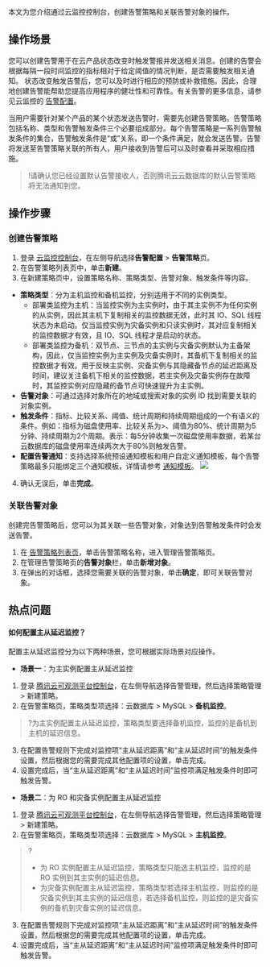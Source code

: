 
本文为您介绍通过云监控控制台，创建告警策略和关联告警对象的操作。

## 操作场景
您可以创建告警用于在云产品状态改变时触发警报并发送相关消息。创建的告警会根据每隔一段时间监控的指标相对于给定阈值的情况判断，是否需要触发相关通知。
状态改变触发告警后，您可以及时进行相应的预防或补救措施。因此，合理地创建告警能帮助您提高应用程序的健壮性和可靠性。有关告警的更多信息，请参见云监控的 [告警配置](https://cloud.tencent.com/document/product/248/50398)。

当用户需要针对某个产品的某个状态发送告警时，需要先创建告警策略。告警策略包括名称、类型和告警触发条件三个必要组成部分。每个告警策略是一系列告警触发条件的集合，告警触发条件是“或”关系，即一个条件满足，就会发送告警。告警将发送至告警策略关联的所有人，用户接收到告警后可以及时查看并采取相应措施。

>!请确认您已经设置默认告警接收人，否则腾讯云云数据库的默认告警策略将无法通知到您。

## 操作步骤
### 创建告警策略
1. 登录 [云监控控制台](https://console.cloud.tencent.com/monitor/overview)，在左侧导航选择**告警配置** > **告警策略**页。
2. 在告警策略列表页中，单击**新建**。
3. 在新建策略页中，设置策略名称、策略类型、告警对象、触发条件等内容。
 - **策略类型**：分为主机监控和备机监控，分别适用于不同的实例类型。
    - 部署类监控为主机：当监控实例为主实例时，由于其主实例不为任何实例的从实例，因此其主机下复制相关的监控数据无效，此时其 IO、SQL 线程状态为未启动。仅当监控实例为灾备实例和只读实例时，其对应复制相关的监控数据才有效，且 IO、SQL 线程才是启动的状态。
    - 部署类监控为备机：双节点、三节点的主实例与灾备实例默认为主备架构，因此，仅当监控实例为主实例及灾备实例时，其备机下复制相关的监控数据才有效。用于反映主实例、灾备实例与其隐藏备节点的延迟距离及时间，建议关注备机下相关的监控数据，若主实例及灾备实例存在故障时，其监控实例对应隐藏的备节点可快速提升为主实例。
  - **告警对象**：可通过选择对象所在的地域或搜索对象的实例 ID 找到需要关联的对象实例。
 - **触发条件**：指标、比较关系、阈值、统计周期和持续周期组成的一个有语义的条件。例如：指标为磁盘使用率、比较关系为>、阈值为80%、统计周期为5分钟、持续周期为2个周期。表示：每5分钟收集一次磁盘使用率数据，若某台云数据库的磁盘使用率连续两次大于80%则触发告警。
 - **配置告警通知**：支持选择系统预设通知模板和用户自定义通知模板，每个告警策略最多只能绑定三个通知模板，详情请参考 [通知模板](https://cloud.tencent.com/document/product/248/50404)。
 ![](https://main.qcloudimg.com/raw/626676ef1055df30f856927f31ce607d.png)
4. 确认无误后，单击**完成**。

### 关联告警对象
创建完告警策略后，您可以为其关联一些告警对象，对象达到告警触发条件时会发送告警。
1. 在 [告警策略列表页](https://console.cloud.tencent.com/monitor/alarm2/policy)，单击告警策略名称，进入管理告警策略页。
2. 在管理告警策略页的**告警对象**栏，单击**新增对象**。
3. 在弹出的对话框，选择您需要关联的告警对象，单击**确定**，即可关联告警对象。

## 热点问题
#### 如何配置主从延迟监控？
配置主从延迟监控分为以下两种场景，您可根据实际场景对应操作。
- **场景一**：为主实例配置主从延迟监控
 1. 登录 [腾讯云可观测平台控制台](https://console.cloud.tencent.com/monitor/alarm2/history)，在左侧导航选择告警管理，然后选择策略管理 > 新建策略。
 2. 在告警策略页，策略类型项选择：云数据库 > MySQL > **备机监控**。
  >?为主实例配置主从延迟监控，策略类型要选择备机监控，监控的是备机到主机的延迟信息。
 3. 在配置告警规则下完成对监控项“主从延迟距离”和“主从延迟时间”的触发条件设置，然后根据您的需要完成其他配置项的设置，单击完成。
 4. 设置完成后，当“主从延迟距离”和“主从延迟时间”监控项满足触发条件时即可触发告警。

- **场景二**：为 RO 和灾备实例配置主从延迟监控
 1. 登录 [腾讯云可观测平台控制台](https://console.cloud.tencent.com/monitor/alarm2/history)，在左侧导航选择告警管理，然后选择策略管理 > 新建策略。
 2. 在告警策略页，策略类型项选择：云数据库 > MySQL > **主机监控**。
 >?
 >- 为 RO 实例配置主从延迟监控，策略类型只能选主机监控，监控的是 RO 实例到其主实例的延迟信息。
 >- 为灾备实例配置主从延迟监控，策略类型若选择主机监控，则监控的是灾备实例到其主实例的延迟信息，若选择备机监控，则监控的是灾备实例的备机到灾备实例的延迟信息。
 3. 在配置告警规则下完成对监控项“主从延迟距离”和“主从延迟时间”的触发条件设置，然后根据您的需要完成其他配置项的设置，单击完成。
 4. 设置完成后，当“主从延迟距离”和“主从延迟时间”监控项满足触发条件时即可触发告警。
